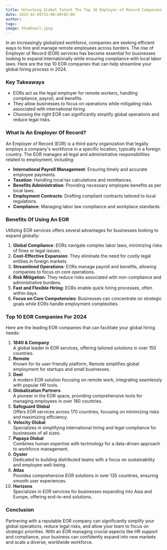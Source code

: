 ```yaml
---
title: Unlocking Global Talent The Top 10 Employer of Record Companies for 2024
date: 2025-02-05T15:00:00+02:00
author:
tags:
image: thumbnail.jpeg
---
```


In an increasingly globalized workforce, companies are seeking efficient ways to hire and manage remote employees across borders. The rise of Employer of Record (EOR) services has become essential for businesses looking to expand internationally while ensuring compliance with local labor laws. Here are the top 10 EOR companies that can help streamline your global hiring process in 2024.

### Key Takeaways

*   EORs act as the legal employer for remote workers, handling compliance, payroll, and benefits.
*   They allow businesses to focus on operations while mitigating risks associated with international hiring.
*   Choosing the right EOR can significantly simplify global operations and reduce legal risks.

### What Is An Employer Of Record?

An Employer of Record (EOR) is a third-party organization that legally employs a company's workforce in a specific location, typically in a foreign country. The EOR manages all legal and administrative responsibilities related to employment, including:

*   **International Payroll Management**: Ensuring timely and accurate employee payments.
*   **Taxation**: Handling local tax calculations and remittances.
*   **Benefits Administration**: Providing necessary employee benefits as per local laws.
*   **Employment Contracts**: Drafting compliant contracts tailored to local regulations.
*   **Compliance**: Managing labor law compliance and workplace standards.

### Benefits Of Using An EOR

Utilizing EOR services offers several advantages for businesses looking to expand globally:

1.  **Global Compliance**: EORs navigate complex labor laws, minimizing risks of fines or legal issues.
2.  **Cost-Effective Expansion**: They eliminate the need for costly legal entities in foreign markets.
3.  **Streamlined Operations**: EORs manage payroll and benefits, allowing companies to focus on core operations.
4.  **Risk Mitigation**: They reduce risks associated with non-compliance and administrative burdens.
5.  **Fast and Flexible Hiring**: EORs enable quick hiring processes, often within days.
6.  **Focus on Core Competencies**: Businesses can concentrate on strategic goals while EORs handle employment complexities.

### Top 10 EOR Companies For 2024

Here are the leading EOR companies that can facilitate your global hiring needs:

1.  **1840 & Company**  
    A global leader in EOR services, offering tailored solutions in over 150 countries.
2.  **Remote**  
    Known for its user-friendly platform, Remote simplifies global employment for startups and small businesses.
3.  **Deel**  
    A modern EOR solution focusing on remote work, integrating seamlessly with popular HR tools.
4.  **Globalization Partners**  
    A pioneer in the EOR space, providing comprehensive tools for managing employees in over 180 countries.
5.  **Safeguard Global**  
    Offers EOR services across 170 countries, focusing on minimizing risks and maximizing efficiency.
6.  **Velocity Global**  
    Specializes in simplifying international hiring and legal compliance for businesses of all sizes.
7.  **Papaya Global**  
    Combines human expertise with technology for a data-driven approach to workforce management.
8.  **Oyster**  
    Dedicated to building distributed teams with a focus on sustainability and employee well-being.
9.  **Atlas**  
    Provides comprehensive EOR solutions in over 135 countries, ensuring smooth user experiences.
10.  **Horizons**  
    Specializes in EOR services for businesses expanding into Asia and Europe, offering end-to-end solutions.

### Conclusion

Partnering with a reputable EOR company can significantly simplify your global operations, reduce legal risks, and allow your team to focus on strategic priorities. With an EOR managing crucial aspects like HR support and compliance, your business can confidently expand into new markets and scale a diverse, worldwide workforce.
